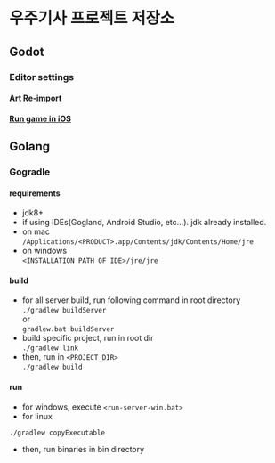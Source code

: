우주기사 프로젝트 저장소
=============
## Godot
### Editor settings

#### [Art Re-import](/documents/resource_reimport.md)

#### [Run game in iOS](/documents/run_ios.md)

## Golang
### Gogradle

#### requirements  
* jdk8+
* if using IDEs(Gogland, Android Studio, etc...). jdk already installed.
* on mac  
```/Applications/<PRODUCT>.app/Contents/jdk/Contents/Home/jre```
* on windows  
```<INSTALLATION PATH OF IDE>/jre/jre```  

#### build  
* for all server build, run following command in root directory  
```./gradlew buildServer```  
or  
```gradlew.bat buildServer```  
* build specific project, run in root dir  
```./gradlew link```  
* then, run in `<PROJECT_DIR>`  
```./gradlew build```  

#### run  
* for windows, execute `<run-server-win.bat>`
* for linux  
```
./gradlew copyExecutable
```
* then, run binaries in bin directory

